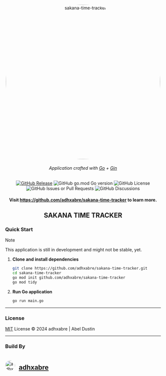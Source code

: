 <div align="center">

<img src="https://ik.imagekit.io/CoffeeLatteShop/Icon_icon_dXDeWrdnd.png" alt="sakana-time-tracker" style="border-radius: 50%" width="500">

###### _Application crafted with [Go](https://go.dev/) + [Gin](https://gin-gonic.com/)_

[![GitHub Release](https://img.shields.io/github/v/release/adhxabre/sakana-time-tracker?style=for-the-badge&logo=github)](https://github.com/adhxabre/sakana-time-tracker)
![GitHub go.mod Go version](https://img.shields.io/github/go-mod/go-version/adhxabre/sakana-time-tracker?style=for-the-badge&logo=go)
![GitHub License](https://img.shields.io/github/license/adhxabre/sakana-time-tracker?style=for-the-badge&logo=github)
![GitHub Issues or Pull Requests](https://img.shields.io/github/issues/adhxabre/sakana-time-tracker?style=for-the-badge&logo=github)
![GitHub Discussions](https://img.shields.io/github/discussions/adhxabre/sakana-time-tracker?style=for-the-badge&logo=github)

#### Visit https://github.com/adhxabre/sakana-time-tracker to learn more.

## SAKANA TIME TRACKER

</div>

### Quick Start

> [!NOTE]
> This application is still in development and might not be stable, yet.

1. **Clone and install dependencies**

   ```sh
   git clone https://github.com/adhxabre/sakana-time-tracker.git
   cd sakana-time-tracker
   go mod init github.com/adhxabre/sakana-time-tracker
   go mod tidy
   ```

2. **Run Go application**

   ```sh
   go run main.go
   ```

<!--

---

### Contributing

See [Contributing Guide](CONTRIBUTING.md). -->

---

### License

[MIT](LICENSE) License © 2024 adhxabre | Abel Dustin

---

### Build By

<div style="display: flex; justify-content: left; align-items: center; gap: 12px; height: auto; width: 100%">

<img src="https://avatars.githubusercontent.com/u/108639591?v=4" alt="adhxabre-profile-img" style="border-radius: 50%" width="32">

## [adhxabre](https://github.com/adhxabre)

</div>
